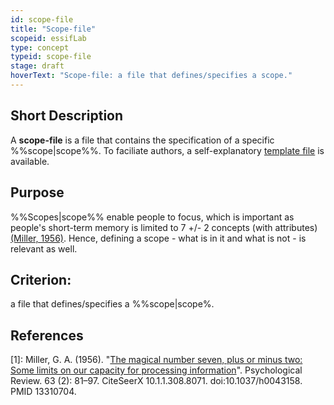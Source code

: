 ```yaml
---
id: scope-file
title: "Scope-file"
scopeid: essifLab
type: concept
typeid: scope-file
stage: draft
hoverText: "Scope-file: a file that defines/specifies a scope."
---
```


## Short Description
A **scope-file** is a file that contains the specification of a specific %%scope|scope%%. To faciliate authors, a self-explanatory [template file](/terminology-engine-v1-templates/scope-file.md) is available.

## Purpose
%%Scopes|scope%% enable people to focus, which is important as people's short-term memory is limited to 7 +/- 2 concepts (with attributes) [(Miller, 1956)](http://psychclassics.yorku.ca/Miller/). Hence, defining a scope - what is in it and what is not - is relevant as well. 

## Criterion:
a file that defines/specifies a %%scope|scope%.

## References

[1]: Miller, G. A. (1956). "[The magical number seven, plus or minus two: Some limits on our capacity for processing information](http://psychclassics.yorku.ca/Miller/)". Psychological Review. 63 (2): 81–97. CiteSeerX 10.1.1.308.8071. doi:10.1037/h0043158. PMID 13310704.